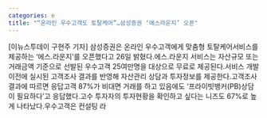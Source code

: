 ```yaml
---
categories: e
title: "“온라인 우수고객도 토탈케어”…삼성증권 ‘에스라운지’ 오픈"
---
```

[이뉴스투데이 구현주 기자] 삼성증권은 온라인 우수고객에게 맞춤형 토탈케어서비스를 제공하는 ‘에스.라운지’를 오픈했다고 26일 밝혔다.에스.라운지 서비스는 자산규모 또는 거래금액 기준으로 선발된 우수고객 25여만명을 대상으로 무료로 제공된다.서비스 개발 이전에 실시된 고객조사 결과를 반영해 자산관리 상담과 투자정보를 제공한다.고객조사 결과에 따르면 응답고객 87%가 비대면 거래를 하고 있음에도 ‘프라이빗뱅커(PB)상담이 필요하다’고 응답했다.고수 투자자의 투자현황을 확인하고 싶다는 니즈도 67%로 높게 나타났다.우수고객은 컨설팅 라